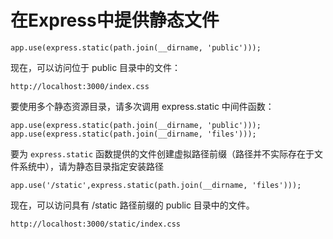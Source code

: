 # 在Express中提供静态文件
```
app.use(express.static(path.join(__dirname, 'public')));

```

现在，可以访问位于 public 目录中的文件：

```
http://localhost:3000/index.css
```

要使用多个静态资源目录，请多次调用 express.static 中间件函数：
```
app.use(express.static(path.join(__dirname, 'public')));
app.use(express.static(path.join(__dirname, 'files')));

```

要为 `express.static` 函数提供的文件创建虚拟路径前缀（路径并不实际存在于文件系统中），请为静态目录指定安装路径
```
app.use('/static',express.static(path.join(__dirname, 'files')));

```
现在，可以访问具有 /static 路径前缀的 public 目录中的文件。
```
http://localhost:3000/static/index.css
```
